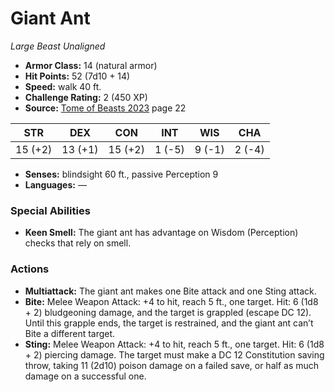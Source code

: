 # Giant Ant

*Large* *Beast* *Unaligned*

- **Armor Class:** 14 (natural armor)
- **Hit Points:** 52 (7d10 + 14)
- **Speed:** walk 40 ft.
- **Challenge Rating:** 2 (450 XP)
- **Source:** [Tome of Beasts 2023](https://koboldpress.com/kpstore/product/tome-of-beasts-1-2023-edition/) page 22

| STR | DEX | CON | INT | WIS | CHA |
| --- | --- | --- | --- | --- | --- |
| 15 (+2) | 13 (+1) | 15 (+2) | 1 (-5) | 9 (-1) | 2 (-4) |

- **Senses:** blindsight 60 ft., passive Perception 9
- **Languages:** —
### Special Abilities
- **Keen Smell:** The giant ant has advantage on Wisdom (Perception) checks that rely on smell.
### Actions
- **Multiattack:** The giant ant makes one Bite attack and one Sting attack.
- **Bite:** Melee Weapon Attack: +4 to hit, reach 5 ft., one target. Hit: 6 (1d8 + 2) bludgeoning damage, and the target is grappled (escape DC 12). Until this grapple ends, the target is restrained, and the giant ant can’t Bite a different target.
- **Sting:** Melee Weapon Attack: +4 to hit, reach 5 ft., one target. Hit: 6 (1d8 + 2) piercing damage. The target must make a DC 12 Constitution saving throw, taking 11 (2d10) poison damage on a failed save, or half as much damage on a successful one.
